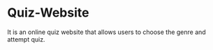 # Quiz-Website
It is an online quiz website that allows users to choose the genre and attempt quiz.
